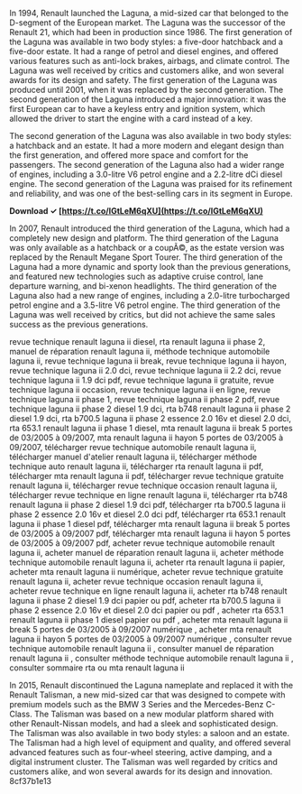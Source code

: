 
 
In 1994, Renault launched the Laguna, a mid-sized car that belonged to the D-segment of the European market. The Laguna was the successor of the Renault 21, which had been in production since 1986. The first generation of the Laguna was available in two body styles: a five-door hatchback and a five-door estate. It had a range of petrol and diesel engines, and offered various features such as anti-lock brakes, airbags, and climate control. The Laguna was well received by critics and customers alike, and won several awards for its design and safety. The first generation of the Laguna was produced until 2001, when it was replaced by the second generation. The second generation of the Laguna introduced a major innovation: it was the first European car to have a keyless entry and ignition system, which allowed the driver to start the engine with a card instead of a key.
  
The second generation of the Laguna was also available in two body styles: a hatchback and an estate. It had a more modern and elegant design than the first generation, and offered more space and comfort for the passengers. The second generation of the Laguna also had a wider range of engines, including a 3.0-litre V6 petrol engine and a 2.2-litre dCi diesel engine. The second generation of the Laguna was praised for its refinement and reliability, and was one of the best-selling cars in its segment in Europe.
 
**Download ✓ [https://t.co/IGtLeM6qXU](https://t.co/IGtLeM6qXU)**


  
In 2007, Renault introduced the third generation of the Laguna, which had a completely new design and platform. The third generation of the Laguna was only available as a hatchback or a coupÃ©, as the estate version was replaced by the Renault Megane Sport Tourer. The third generation of the Laguna had a more dynamic and sporty look than the previous generations, and featured new technologies such as adaptive cruise control, lane departure warning, and bi-xenon headlights. The third generation of the Laguna also had a new range of engines, including a 2.0-litre turbocharged petrol engine and a 3.5-litre V6 petrol engine. The third generation of the Laguna was well received by critics, but did not achieve the same sales success as the previous generations.
 
revue technique renault laguna ii diesel,  rta renault laguna ii phase 2,  manuel de réparation renault laguna ii,  méthode technique automobile laguna ii,  revue technique laguna ii break,  revue technique laguna ii hayon,  revue technique laguna ii 2.0 dci,  revue technique laguna ii 2.2 dci,  revue technique laguna ii 1.9 dci pdf,  revue technique laguna ii gratuite,  revue technique laguna ii occasion,  revue technique laguna ii en ligne,  revue technique laguna ii phase 1,  revue technique laguna ii phase 2 pdf,  revue technique laguna ii phase 2 diesel 1.9 dci,  rta b748 renault laguna ii phase 2 diesel 1.9 dci,  rta b700.5 laguna ii phase 2 essence 2.0 16v et diesel 2.0 dci,  rta 653.1 renault laguna ii phase 1 diesel,  mta renault laguna ii break 5 portes de 03/2005 à 09/2007,  mta renault laguna ii hayon 5 portes de 03/2005 à 09/2007,  télécharger revue technique automobile renault laguna ii,  télécharger manuel d'atelier renault laguna ii,  télécharger méthode technique auto renault laguna ii,  télécharger rta renault laguna ii pdf,  télécharger mta renault laguna ii pdf,  télécharger revue technique gratuite renault laguna ii,  télécharger revue technique occasion renault laguna ii,  télécharger revue technique en ligne renault laguna ii,  télécharger rta b748 renault laguna ii phase 2 diesel 1.9 dci pdf,  télécharger rta b700.5 laguna ii phase 2 essence 2.0 16v et diesel 2.0 dci pdf,  télécharger rta 653.1 renault laguna ii phase 1 diesel pdf,  télécharger mta renault laguna ii break 5 portes de 03/2005 à 09/2007 pdf,  télécharger mta renault laguna ii hayon 5 portes de 03/2005 à 09/2007 pdf,  acheter revue technique automobile renault laguna ii,  acheter manuel de réparation renault laguna ii,  acheter méthode technique automobile renault laguna ii,  acheter rta renault laguna ii papier,  acheter mta renault laguna ii numérique,  acheter revue technique gratuite renault laguna ii,  acheter revue technique occasion renault laguna ii,  acheter revue technique en ligne renault laguna ii,  acheter rta b748 renault laguna ii phase 2 diesel 1.9 dci papier ou pdf,  acheter rta b700.5 laguna ii phase 2 essence 2.0 16v et diesel 2.0 dci papier ou pdf ,  acheter rta 653.1 renault laguna ii phase 1 diesel papier ou pdf ,  acheter mta renault laguna ii break 5 portes de 03/2005 à 09/2007 numérique ,  acheter mta renault laguna ii hayon 5 portes de 03/2005 à 09/2007 numérique ,  consulter revue technique automobile renault laguna ii ,  consulter manuel de réparation renault laguna ii ,  consulter méthode technique automobile renault laguna ii ,  consulter sommaire rta ou mta renault laguna ii
  
In 2015, Renault discontinued the Laguna nameplate and replaced it with the Renault Talisman, a new mid-sized car that was designed to compete with premium models such as the BMW 3 Series and the Mercedes-Benz C-Class. The Talisman was based on a new modular platform shared with other Renault-Nissan models, and had a sleek and sophisticated design. The Talisman was also available in two body styles: a saloon and an estate. The Talisman had a high level of equipment and quality, and offered several advanced features such as four-wheel steering, active damping, and a digital instrument cluster. The Talisman was well regarded by critics and customers alike, and won several awards for its design and innovation.
 8cf37b1e13
 
